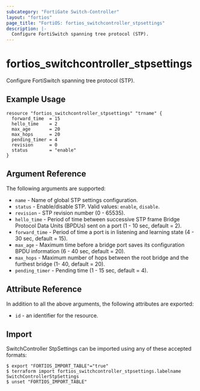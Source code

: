 ```yaml
---
subcategory: "FortiGate Switch-Controller"
layout: "fortios"
page_title: "FortiOS: fortios_switchcontroller_stpsettings"
description: |-
  Configure FortiSwitch spanning tree protocol (STP).
---
```


# fortios_switchcontroller_stpsettings
Configure FortiSwitch spanning tree protocol (STP).

## Example Usage

```hcl
resource "fortios_switchcontroller_stpsettings" "trname" {
  forward_time  = 15
  hello_time    = 2
  max_age       = 20
  max_hops      = 20
  pending_timer = 4
  revision      = 0
  status        = "enable"
}
```

## Argument Reference

The following arguments are supported:

* `name` - Name of global STP settings configuration.
* `status` - Enable/disable STP. Valid values: `enable`, `disable`.
* `revision` - STP revision number (0 - 65535).
* `hello_time` - Period of time between successive STP frame Bridge Protocol Data Units (BPDUs) sent on a port (1 - 10 sec, default = 2).
* `forward_time` - Period of time a port is in listening and learning state (4 - 30 sec, default = 15).
* `max_age` - Maximum time before a bridge port saves its configuration BPDU information (6 - 40 sec, default = 20).
* `max_hops` - Maximum number of hops between the root bridge and the furthest bridge (1- 40, default = 20).
* `pending_timer` - Pending time (1 - 15 sec, default = 4).


## Attribute Reference

In addition to all the above arguments, the following attributes are exported:
* `id` - an identifier for the resource.

## Import

SwitchController StpSettings can be imported using any of these accepted formats:
```
$ export "FORTIOS_IMPORT_TABLE"="true"
$ terraform import fortios_switchcontroller_stpsettings.labelname SwitchControllerStpSettings
$ unset "FORTIOS_IMPORT_TABLE"
```
